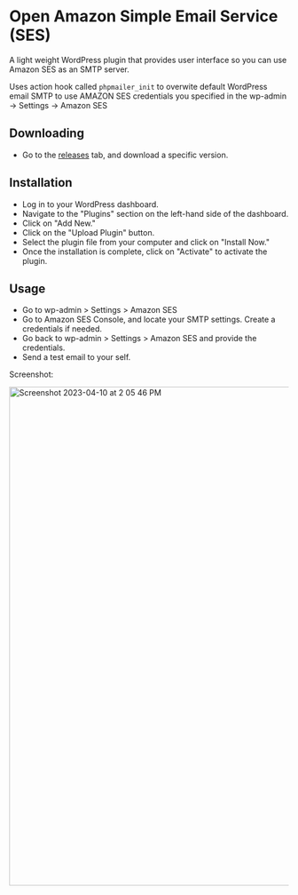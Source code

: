 # Open Amazon Simple Email Service (SES)

A light weight WordPress plugin that provides user interface so you can use Amazon SES as an SMTP server.

Uses action hook called `phpmailer_init` to overwite default WordPress email SMTP to use AMAZON SES credentials you specified in the wp-admin -> Settings -> Amazon SES

## Downloading
- Go to the [releases](https://github.com/JosephGabito/open-ses-for-wp/releases/tag/1.0.0) tab, and download a specific version.

## Installation
- Log in to your WordPress dashboard.
- Navigate to the "Plugins" section on the left-hand side of the dashboard.
- Click on "Add New."
- Click on the "Upload Plugin" button.
- Select the plugin file from your computer and click on "Install Now."
- Once the installation is complete, click on "Activate" to activate the plugin.

## Usage
- Go to wp-admin > Settings > Amazon SES
- Go to Amazon SES Console, and locate your SMTP settings. Create a credentials if needed.
- Go back to wp-admin > Settings > Amazon SES and provide the credentials.
- Send a test email to your self.

<p>Screenshot:</p>
<img width="898" alt="Screenshot 2023-04-10 at 2 05 46 PM" src="https://user-images.githubusercontent.com/81974552/230837642-342ef2ff-5bb5-4cbb-a084-0df4088e68c8.png">
